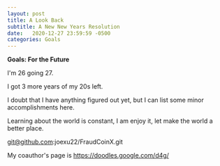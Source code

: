 ```yaml
---
layout: post
title: A Look Back
subtitle: A New New Years Resolution
date:   2020-12-27 23:59:59 -0500
categories: Goals
---
```

**Goals: For the Future**

I'm 26 going 27.

I got 3 more years of my 20s left.

I doubt that I have anything figured out yet, but I can list some minor accomplishments here.

Learning about the world is constant, I am enjoy it, let make the world a better place.

git@github.com:joexu22/FraudCoinX.git

My coauthor's page is https://doodles.google.com/d4g/
